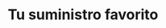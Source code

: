 ---
title: "Tu suministro favorito"
url: /puerto-la-cruz/tu-suministro-favorito/
shop: Eisenwaren
---